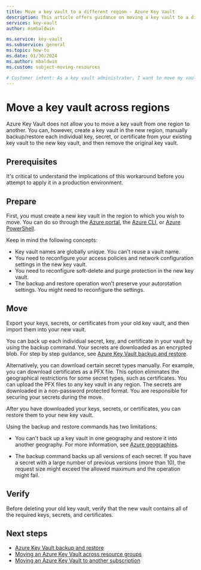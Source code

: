 ```yaml
---
title: Move a key vault to a different region - Azure Key Vault
description: This article offers guidance on moving a key vault to a different region.
services: key-vault
author: msmbaldwin

ms.service: key-vault
ms.subservice: general
ms.topic: how-to
ms.date: 01/30/2024
ms.author: mbaldwin
ms.custom: subject-moving-resources

# Customer intent: As a key vault administrator, I want to move my vault to another region.
---
```


# Move a key vault across regions

Azure Key Vault does not allow you to move a key vault from one region to another. You can, however, create a key vault in the new region, manually backup/restore each individual key, secret, or certificate from your existing key vault to the new key vault, and then remove the original key vault.

## Prerequisites

It's critical to understand the implications of this workaround before you attempt to apply it in a production environment.

## Prepare

First, you must create a new key vault in the region to which you wish to move. You can do so through the [Azure portal](quick-create-portal.md), the [Azure CLI](quick-create-cli.md), or [Azure PowerShell](quick-create-powershell.md).

Keep in mind the following concepts:

* Key vault names are globally unique. You can't reuse a vault name.
* You need to reconfigure your access policies and network configuration settings in the new key vault.
* You need to reconfigure soft-delete and purge protection in the new key vault.
* The backup and restore operation won't preserve your autorotation settings. You might need to reconfigure the settings.

## Move

Export your keys, secrets, or certificates from your old key vault, and then import them into your new vault. 

You can back up each individual secret, key, and certificate in your vault by using the backup command. Your secrets are downloaded as an encrypted blob.  For step by step guidance, see [Azure Key Vault backup and restore](backup.md).

Alternatively, you can download certain secret types manually. For example, you can download certificates as a PFX file. This option eliminates the geographical restrictions for some secret types, such as certificates. You can upload the PFX files to any key vault in any region. The secrets are downloaded in a non-password protected format. You are responsible for securing your secrets during the move.

After you have downloaded your keys, secrets, or certificates, you can restore them to your new key vault. 

Using the backup and restore commands has two limitations:

* You can't back up a key vault in one geography and restore it into another geography. For more information, see [Azure geographies](https://azure.microsoft.com/global-infrastructure/geographies/).

* The backup command backs up all versions of each secret. If you have a secret with a large number of previous versions (more than 10), the request size might exceed the allowed maximum and the operation might fail.

## Verify

Before deleting your old key vault, verify that the new vault contains all of the required keys, secrets, and certificates. 


## Next steps

- [Azure Key Vault backup and restore](backup.md)
- [Moving an Azure Key Vault across resource groups](move-resourcegroup.md)
- [Moving an Azure Key Vault to another subscription](move-subscription.md)
